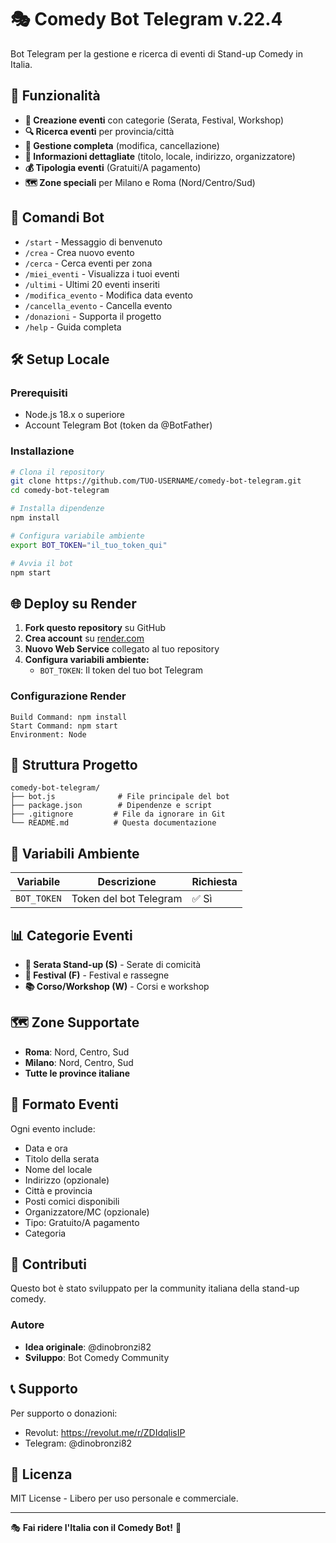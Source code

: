 # 🎭 Comedy Bot Telegram v.22.4

Bot Telegram per la gestione e ricerca di eventi di Stand-up Comedy in Italia.

## 🎯 Funzionalità

- **🎪 Creazione eventi** con categorie (Serata, Festival, Workshop)
- **🔍 Ricerca eventi** per provincia/città
- **📅 Gestione completa** (modifica, cancellazione)
- **🎤 Informazioni dettagliate** (titolo, locale, indirizzo, organizzatore)
- **💰 Tipologia eventi** (Gratuiti/A pagamento)
- **🗺️ Zone speciali** per Milano e Roma (Nord/Centro/Sud)

## 🚀 Comandi Bot

- `/start` - Messaggio di benvenuto
- `/crea` - Crea nuovo evento
- `/cerca` - Cerca eventi per zona
- `/miei_eventi` - Visualizza i tuoi eventi
- `/ultimi` - Ultimi 20 eventi inseriti
- `/modifica_evento` - Modifica data evento
- `/cancella_evento` - Cancella evento
- `/donazioni` - Supporta il progetto
- `/help` - Guida completa

## 🛠️ Setup Locale

### Prerequisiti
- Node.js 18.x o superiore
- Account Telegram Bot (token da @BotFather)

### Installazione
```bash
# Clona il repository
git clone https://github.com/TUO-USERNAME/comedy-bot-telegram.git
cd comedy-bot-telegram

# Installa dipendenze
npm install

# Configura variabile ambiente
export BOT_TOKEN="il_tuo_token_qui"

# Avvia il bot
npm start
```

## 🌐 Deploy su Render

1. **Fork questo repository** su GitHub
2. **Crea account** su [render.com](https://render.com)
3. **Nuovo Web Service** collegato al tuo repository
4. **Configura variabili ambiente:**
   - `BOT_TOKEN`: Il token del tuo bot Telegram

### Configurazione Render
```
Build Command: npm install
Start Command: npm start
Environment: Node
```

## 📁 Struttura Progetto

```
comedy-bot-telegram/
├── bot.js              # File principale del bot
├── package.json        # Dipendenze e script
├── .gitignore         # File da ignorare in Git
└── README.md          # Questa documentazione
```

## 🔧 Variabili Ambiente

| Variabile | Descrizione | Richiesta |
|-----------|-------------|-----------|
| `BOT_TOKEN` | Token del bot Telegram | ✅ Sì |

## 📊 Categorie Eventi

- **🎤 Serata Stand-up (S)** - Serate di comicità
- **🎪 Festival (F)** - Festival e rassegne
- **📚 Corso/Workshop (W)** - Corsi e workshop

## 🗺️ Zone Supportate

- **Roma**: Nord, Centro, Sud
- **Milano**: Nord, Centro, Sud
- **Tutte le province italiane**

## 📝 Formato Eventi

Ogni evento include:
- Data e ora
- Titolo della serata
- Nome del locale
- Indirizzo (opzionale)
- Città e provincia
- Posti comici disponibili
- Organizzatore/MC (opzionale)
- Tipo: Gratuito/A pagamento
- Categoria

## 🤝 Contributi

Questo bot è stato sviluppato per la community italiana della stand-up comedy.

### Autore
- **Idea originale**: @dinobronzi82
- **Sviluppo**: Bot Comedy Community

## 📞 Supporto

Per supporto o donazioni:
- Revolut: https://revolut.me/r/ZDIdqlisIP
- Telegram: @dinobronzi82

## 📜 Licenza

MIT License - Libero per uso personale e commerciale.

---

🎭 **Fai ridere l'Italia con il Comedy Bot!** 🎤